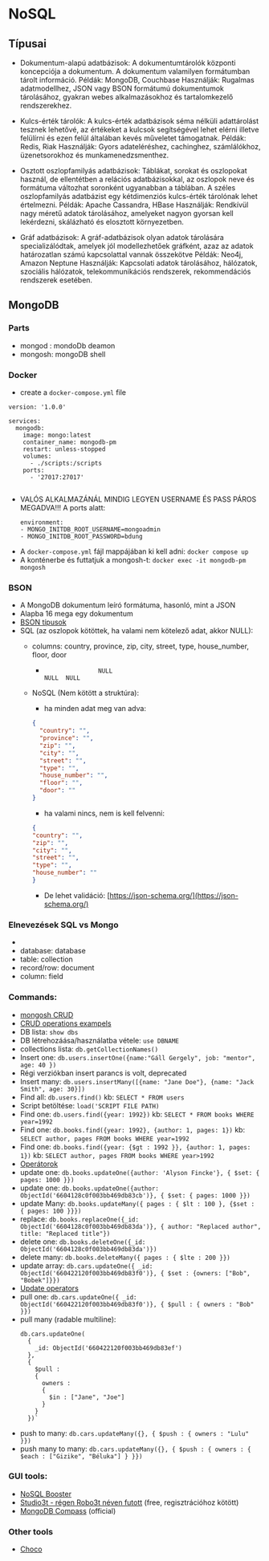 # NoSQL

## Típusai
- Dokumentum-alapú adatbázisok:
  A dokumentumtárolók központi koncepciója a dokumentum. A dokumentum valamilyen formátumban tárolt információ.
  Példák: MongoDB, Couchbase
  Használják: Rugalmas adatmodellhez, JSON vagy BSON formátumú dokumentumok tárolásához, gyakran webes alkalmazásokhoz és tartalomkezelő rendszerekhez.

- Kulcs-érték tárolók:
  A kulcs-érték adatbázisok séma nélküli adattárolást tesznek lehetővé, az értékeket a kulcsok segítségével lehet elérni illetve felülírni és ezen felül általában kevés műveletet támogatnak.
  Példák: Redis, Riak
  Használják: Gyors adateléréshez, cachinghez, számlálókhoz, üzenetsorokhoz és munkamenedzsmenthez.

- Osztott oszlopfamilyás adatbázisok:
  Táblákat, sorokat és oszlopokat használ, de ellentétben a relációs adatbázisokkal, az oszlopok neve és formátuma változhat soronként ugyanabban a táblában. A széles oszlopfamilyás adatbázist egy kétdimenziós kulcs-érték tárolónak lehet értelmezni.
  Példák: Apache Cassandra, HBase
  Használják: Rendkívül nagy méretű adatok tárolásához, amelyeket nagyon gyorsan kell lekérdezni, skálázható és elosztott környezetben.

- Gráf adatbázisok:
  A gráf-adatbázisok olyan adatok tárolására specializálódtak, amelyek jól modellezhetőek gráfként, azaz az adatok határozatlan számú kapcsolattal vannak összekötve
  Példák: Neo4j, Amazon Neptune
  Használják: Kapcsolati adatok tárolásához, hálózatok, szociális hálózatok, telekommunikációs rendszerek, rekommendációs rendszerek esetében.


## MongoDB

### Parts
- mongod : mondoDb deamon
- mongosh: mongoDB shell

### Docker

- create a `docker-compose.yml` file
```shell
version: '1.0.0'

services:
  mongodb:
    image: mongo:latest
    container_name: mongodb-pm
    restart: unless-stopped
    volumes:
      - ./scripts:/scripts
    ports:
      - '27017:27017'
    
```

- VALÓS ALKALMAZÁNÁL MINDIG LEGYEN USERNAME ÉS PASS PÁROS MEGADVA!!!
  A ports alatt:
    ```shell
  environment:
  - MONGO_INITDB_ROOT_USERNAME=mongoadmin
  - MONGO_INITDB_ROOT_PASSWORD=bdung
  ```
- A `docker-compose.yml` fájl mappájában ki kell adni:  `docker compose up`
- A konténerbe és futtatjuk a mongosh-t: `docker exec -it mongodb-pm mongosh`

### BSON
- A MongoDB dokumentum leíró formátuma, hasonló, mint a JSON
- Alapba 16 mega egy dokumentum
- [BSON típusok](https://www.mongodb.com/docs/manual/reference/bson-types/)
- SQL (az oszlopok kötöttek, ha valami nem kötelező adat, akkor NULL): 
  - columns: country, province, zip, city, street, type, house_number, floor, door
    -                    NULL                                           NULL  NULL
  - NoSQL (Nem kötött a struktúra):
      - ha minden adat meg van adva:
      ```json
      {
        "country": "",
        "province": "",
        "zip": "",
        "city": "",
        "street": "",
        "type": "",
        "house_number": "",
        "floor": "",
        "door": ""
      }
      ```
    
      - ha valami nincs, nem is kell felvenni:
      ```json
      {
      "country": "",
      "zip": "",
      "city": "",
      "street": "",
      "type": "",
      "house_number": ""
      }
      ```
    - De lehet validáció: [https://json-schema.org/](https://json-schema.org/)

### Elnevezések SQL vs Mongo
- 
- database: database
- table: collection
- record/row: document
- column: field

### Commands:
- [mongosh CRUD](https://www.mongodb.com/docs/mongodb-shell/crud/#std-label-mdb-shell-crud)
- [CRUD operations exampels](https://www.mongodb.com/basics/crud)
- DB lista: `show dbs`
- DB létrehozáása/használatba vétele: `use DBNAME`
- collections lista: `db.getCollectionNames()`
- Insert one: `db.users.insertOne({name:"Gáll Gergely", job: "mentor", age: 40 })`
- Régi verziókban insert parancs is volt, deprecated
- Insert many: `db.users.insertMany([{name: "Jane Doe"}, {name: "Jack Smith", age: 30}])`
- Find all: `db.users.find()` kb: `SELECT * FROM users`
- Script betöltése: `load('SCRIPT FILE PATH)`
- Find one: `db.users.find({year: 1992})` kb: `SELECT * FROM books WHERE year=1992`
- Find one: `db.books.find({year: 1992}, {author: 1, pages: 1})`
  kb: `SELECT author, pages FROM books WHERE year=1992`
- Find one:  `db.books.find({year: {$gt : 1992 }}, {author: 1, pages: 1})`
  kb: `SELECT author, pages FROM books WHERE year>1992`
- [Operátorok](https://www.mongodb.com/docs/manual/reference/operator/query/)
- update one: `db.books.updateOne({author: 'Alyson Fincke'}, { $set: { pages: 1000 }})`
- update one: `db.books.updateOne({author: ObjectId('6604128c0f003bb469db83cb')}, { $set: { pages: 1000 }})`
- update Many: `db.books.updateMany({ pages : { $lt : 100 }, {$set : { pages: 100 }}})`
- replace: `db.books.replaceOne({_id: ObjectId('6604128c0f003bb469db83da')}, { author: "Replaced author", title: "Replaced title"})`
- delete one: `db.books.deleteOne({_id: ObjectId('6604128c0f003bb469db83da')})`
- delete many: `db.books.deleteMany({ pages : { $lte : 200 }})`
- update array: `db.cars.updateOne({ _id: ObjectId('660422120f003bb469db83f0')}, { $set : {owners: ["Bob", "Bobek"]}})`
- [Update operators](https://www.mongodb.com/docs/manual/reference/operator/update-array/)
- pull one: `db.cars.updateOne({ _id: ObjectId('660422120f003bb469db83f0')}, { $pull : { owners : "Bob" }})`
- pull many (radable multiline):
  ```shell
  db.cars.updateOne(
    {
      _id: ObjectId('660422120f003bb469db83ef')
    }, 
    { 
      $pull : 
      { 
        owners : 
        { 
          $in : ["Jane", "Joe"] 
        } 
      } 
    })`
  ```
- push to many: `db.cars.updateMany({}, { $push : { owners : "Lulu" }})`
- push many to many: `db.cars.updateMany({}, { $push : { owners : { $each : ["Gizike", "Béluka"] } }})`

### GUI tools:
- [NoSQL Booster](https://nosqlbooster.com/)
- [Studio3t - régen Robo3t néven futott](https://studio3t.com/) (free, regisztrációhoz kötött)
- [MongoDB Compass](https://www.mongodb.com/products/tools/compass) (official)

### Other tools
- [Choco](https://chocolatey.org/install)

